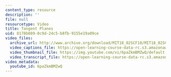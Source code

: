 ```yaml
---
content_type: resource
description: ''
file: null
resourcetype: Video
title: Tangent Planes
uid: 8178b089-0c9d-24c5-b8fb-9155e19a09ce
video_files:
  archive_url: http://www.archive.org/download/MIT18_02SCF10/MIT18_02SCF10Rec_26_300k.mp4
  video_captions_file: https://open-learning-course-data-rc.s3.amazonaws.com/18-02sc-multivariable-calculus-fall-2010/1aae8432fdf55187b99861d0032c4981_6paZkmBMZwQ.vtt
  video_thumbnail_file: https://img.youtube.com/vi/6paZkmBMZwQ/default.jpg
  video_transcript_file: https://open-learning-course-data-rc.s3.amazonaws.com/18-02sc-multivariable-calculus-fall-2010/dd0a3008b1a04cfca9d3a6ef0d5adeae_6paZkmBMZwQ.pdf
video_metadata:
  youtube_id: 6paZkmBMZwQ
---
```

